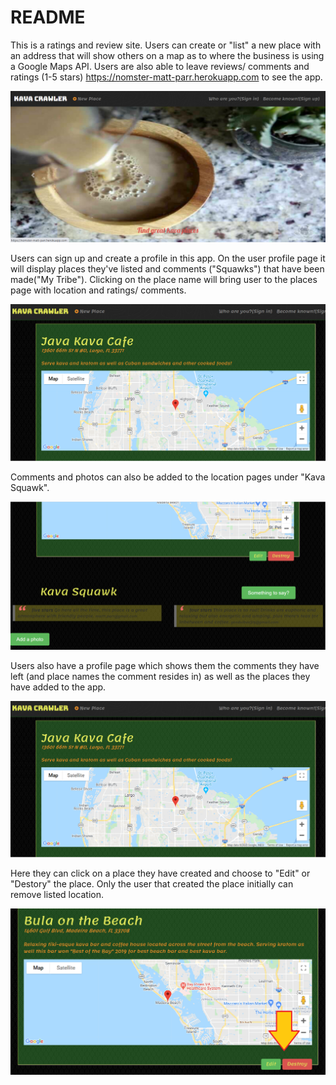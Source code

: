 # README

This is a ratings and review site. Users can create or "list" a new place with an address that will show others on a map as to where the business is using a Google Maps API.
Users are also able to leave reviews/ comments and ratings (1-5 stars)
https://nomster-matt-parr.herokuapp.com to see the app.

![HomeScreen.png](./app/assets/images/HomeScreen.png)

Users can sign up and create a profile in this app. On the user profile page it will display places they've listed and comments ("Squawks") that have been made("My Tribe").
Clicking on the place name will bring user to the places page with location and ratings/ comments.

![PlacePage.png](./app/assets/images/PlacePage.png)

Comments and photos can also be added to the location pages under "Kava Squawk".

![CommentsPhotos.png](./app/assets/images/CommentsPhotos.png)

Users also have a profile page which shows them the comments they have left (and place names the comment resides in) as well as the places they have added to the app.

![PlacePage.png](./app/assets/images/PlacePage.png)

Here they can click on a place they have created and choose to "Edit" or "Destory" the place. Only the user that created the place initially can remove listed location.

![PlaceDestroy.png](./app/assets/images/PlaceDestroy.png)

